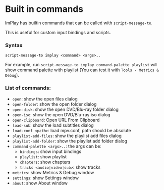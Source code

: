 # Built in commands

ImPlay has builtin commands that can be called with `script-message-to`.

This is useful for custom input bindings and scripts.

### Syntax

```
script-message-to implay <command> <args>..
```

For example, run `script-message-to implay command-palette playlist` will show command palette with playlist
(You can test it with `Tools - Metrics & Debug`).

### List of commands:

- `open`: show the open files dialog
- `open-folder`: show the open folder dialog
- `open-disk`: show the open DVD/Blu-ray folder dialog
- `open-iso`: show the open DVD/Blu-ray iso dialog
- `open-clipboard`: Open URL From Clipboard
- `load-sub`: show the load subtitles dialog
- `load-conf <path>`: load mpv.conf, path should be absolute
- `playlist-add-files`: show the playlist add files dialog
- `playlist-add-folder`: show the playlist add folder dialog
- `command-palette <args>..`: the args can be:
  - `bindings`: show input bindings
  - `playlist`: show playlist
  - `chapters`: show chapters
  - `tracks <audio|video|sub>`: show tracks
- `metrics`: show Metrics & Debug window
- `settings`: show Settings window
- `about`: show About window
